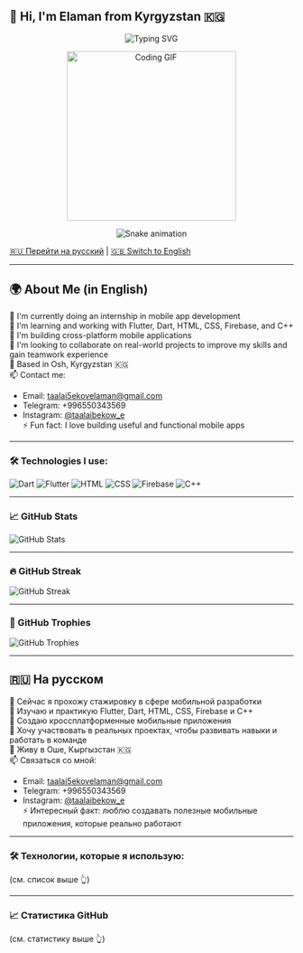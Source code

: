 ## 👋 Hi, I'm Elaman from Kyrgyzstan 🇰🇬

<p align="center">
  <img src="https://readme-typing-svg.demolab.com?font=Fira+Code&duration=3000&pause=1000&color=00F58C&center=true&vCenter=true&width=435&lines=Hi%2C+I'm+Elaman+%F0%9F%91%8B;I'm+a+mobile+developer+%F0%9F%93%B1;I+build+Flutter+apps+%F0%9F%9A%80" alt="Typing SVG" />
</p>

<p align="center">
  <img src="https://media.giphy.com/media/qgQUggAC3Pfv687qPC/giphy.gif" width="300" alt="Coding GIF" />
</p>

<p align="center">
  <img src="https://github.com/elamantaalaibeckov/elamantaalaibeckov/blob/output/github-contribution-grid-snake.svg" alt="Snake animation" />
</p>

[🇷🇺 Перейти на русский](#-на-русском) | [🇬🇧 Switch to English](#-in-english)

---

## 🌍 About Me (in English)

🔭 I'm currently doing an internship in mobile app development  
🌱 I'm learning and working with Flutter, Dart, HTML, CSS, Firebase, and C++  
📱 I'm building cross-platform mobile applications  
👯 I'm looking to collaborate on real-world projects to improve my skills and gain teamwork experience  
📍 Based in Osh, Kyrgyzstan 🇰🇬  
📫 Contact me:
- Email: taalai5ekovelaman@gmail.com  
- Telegram: +996550343569  
- Instagram: [@taalaibekow_e](https://www.instagram.com/taalaibekow_e?igsh=MW5ucDJvNHp6bmtsaQ&utm_source=qr)  
⚡ Fun fact: I love building useful and functional mobile apps

---

### 🛠️ Technologies I use:
![Dart](https://img.shields.io/badge/-Dart-0175C2?style=flat&logo=dart&logoColor=white)
![Flutter](https://img.shields.io/badge/-Flutter-02569B?style=flat&logo=flutter&logoColor=white)
![HTML](https://img.shields.io/badge/-HTML5-E34F26?style=flat&logo=html5&logoColor=white)
![CSS](https://img.shields.io/badge/-CSS3-1572B6?style=flat&logo=css3&logoColor=white)
![Firebase](https://img.shields.io/badge/-Firebase-FFCA28?style=flat&logo=firebase&logoColor=black)
![C++](https://img.shields.io/badge/-C++-00599C?style=flat&logo=c%2B%2B&logoColor=white)

---

### 📈 GitHub Stats
![GitHub Stats](https://github-readme-stats.vercel.app/api?username=elamantaalaibeckov&show_icons=true&theme=tokyonight)

---

### 🔥 GitHub Streak  
![GitHub Streak](https://github-readme-streak-stats.herokuapp.com/?user=elamantaalaibeckov&theme=tokyonight)

---

### 🥇 GitHub Trophies  
![GitHub Trophies](https://github-profile-trophy.vercel.app/?username=elamantaalaibeckov&theme=tokyonight)

---

## 🇷🇺 На русском

🔭 Сейчас я прохожу стажировку в сфере мобильной разработки  
🌱 Изучаю и практикую Flutter, Dart, HTML, CSS, Firebase и C++  
📱 Создаю кроссплатформенные мобильные приложения  
👯 Хочу участвовать в реальных проектах, чтобы развивать навыки и работать в команде  
📍 Живу в Оше, Кыргызстан 🇰🇬  
📫 Связаться со мной:
- Email: taalai5ekovelaman@gmail.com  
- Telegram: +996550343569  
- Instagram: [@taalaibekow_e](https://www.instagram.com/taalaibekow_e?igsh=MW5ucDJvNHp6bmtsaQ&utm_source=qr)  
⚡ Интересный факт: люблю создавать полезные мобильные приложения, которые реально работают

---

### 🛠️ Технологии, которые я использую:
(см. список выше 👆)

---

### 📈 Статистика GitHub
(см. статистику выше 👆)
